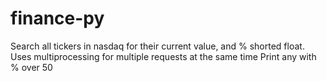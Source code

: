 # finance-py

Search all tickers in nasdaq for their current value, and % shorted float. 
Uses multiprocessing for multiple requests at the same time
Print any with % over 50